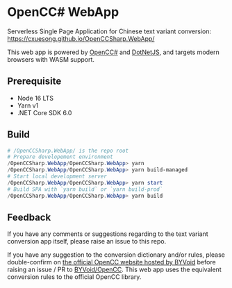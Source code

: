 # OpenCC# WebApp

Serverless Single Page Application for Chinese text variant conversion: https://cxuesong.github.io/OpenCCSharp.WebApp/

This web app is powered by [OpenCC#](https://github.com/CXuesong/OpenCCSharp) and [DotNetJS](https://github.com/Elringus/DotNetJS), and targets modern browsers with WASM support.

## Prerequisite

* Node 16 LTS
* Yarn v1
* .NET Core SDK 6.0

## Build

```powershell
# /OpenCCSharp.WebApp/ is the repo root
# Prepare developement environment
/OpenCCSharp.WebApp/OpenCCSharp.WebApp> yarn
/OpenCCSharp.WebApp/OpenCCSharp.WebApp> yarn build-managed
# Start local development server
/OpenCCSharp.WebApp/OpenCCSharp.WebApp> yarn start
# Build SPA with `yarn build` or `yarn build-prod`
/OpenCCSharp.WebApp/OpenCCSharp.WebApp> yarn build
```

## Feedback

If you have any comments or suggestions regarding to the text variant conversion app itself, please raise an issue to this repo.

If you have any suggestion to the conversion dictionary and/or rules, please double-confirm on [the official OpenCC website hosted by BYVoid](https://opencc.byvoid.com/) before raising an issue / PR to [BYVoid/OpenCC](https://github.com/BYVoid/OpenCC). This web app uses the equivalent conversion rules to the official OpenCC library.



